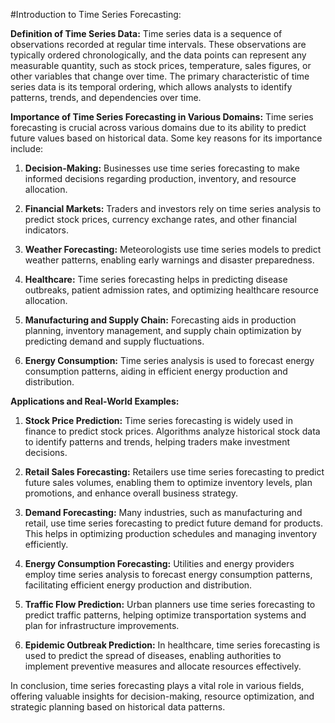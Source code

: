 #Introduction to Time Series Forecasting:

**Definition of Time Series Data:**
Time series data is a sequence of observations recorded at regular time intervals. These observations are typically ordered chronologically, and the data points can represent any measurable quantity, such as stock prices, temperature, sales figures, or other variables that change over time. The primary characteristic of time series data is its temporal ordering, which allows analysts to identify patterns, trends, and dependencies over time.

**Importance of Time Series Forecasting in Various Domains:**
Time series forecasting is crucial across various domains due to its ability to predict future values based on historical data. Some key reasons for its importance include:

1. **Decision-Making:** Businesses use time series forecasting to make informed decisions regarding production, inventory, and resource allocation.

2. **Financial Markets:** Traders and investors rely on time series analysis to predict stock prices, currency exchange rates, and other financial indicators.

3. **Weather Forecasting:** Meteorologists use time series models to predict weather patterns, enabling early warnings and disaster preparedness.

4. **Healthcare:** Time series forecasting helps in predicting disease outbreaks, patient admission rates, and optimizing healthcare resource allocation.

5. **Manufacturing and Supply Chain:** Forecasting aids in production planning, inventory management, and supply chain optimization by predicting demand and supply fluctuations.

6. **Energy Consumption:** Time series analysis is used to forecast energy consumption patterns, aiding in efficient energy production and distribution.

**Applications and Real-World Examples:**

1. **Stock Price Prediction:** Time series forecasting is widely used in finance to predict stock prices. Algorithms analyze historical stock data to identify patterns and trends, helping traders make investment decisions.

2. **Retail Sales Forecasting:** Retailers use time series forecasting to predict future sales volumes, enabling them to optimize inventory levels, plan promotions, and enhance overall business strategy.

3. **Demand Forecasting:** Many industries, such as manufacturing and retail, use time series forecasting to predict future demand for products. This helps in optimizing production schedules and managing inventory efficiently.

4. **Energy Consumption Forecasting:** Utilities and energy providers employ time series analysis to forecast energy consumption patterns, facilitating efficient energy production and distribution.

5. **Traffic Flow Prediction:** Urban planners use time series forecasting to predict traffic patterns, helping optimize transportation systems and plan for infrastructure improvements.

6. **Epidemic Outbreak Prediction:** In healthcare, time series forecasting is used to predict the spread of diseases, enabling authorities to implement preventive measures and allocate resources effectively.

In conclusion, time series forecasting plays a vital role in various fields, offering valuable insights for decision-making, resource optimization, and strategic planning based on historical data patterns.
